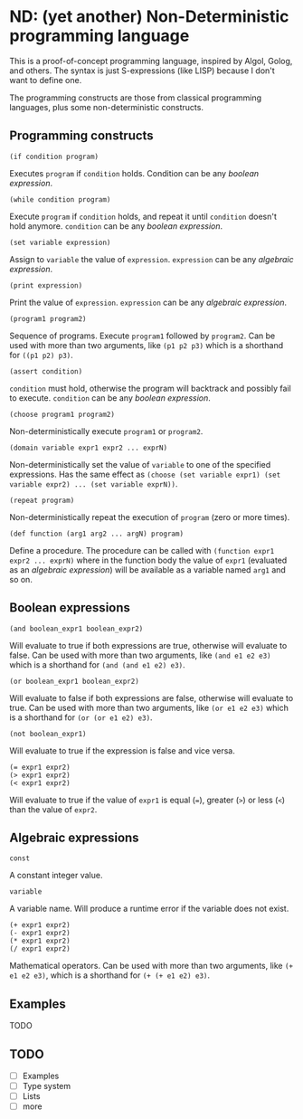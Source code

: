 # ND: (yet another) Non-Deterministic programming language

This is a proof-of-concept programming language, inspired by Algol, Golog, and others. The syntax is just S-expressions (like LISP) because I don't want to define one.

The programming constructs are those from classical programming languages, plus some non-deterministic constructs.

## Programming constructs

```
(if condition program)
```
Executes `program` if `condition` holds. Condition can be any *boolean expression*.

```
(while condition program)
```
Execute `program` if `condition` holds, and repeat it until `condition` doesn't hold anymore. `condition` can be any *boolean expression*.

```
(set variable expression)
```
Assign to `variable` the value of `expression`. `expression` can be any *algebraic expression*.

```
(print expression)
```
Print the value of `expression`. `expression` can be any *algebraic expression*.

```
(program1 program2)
```
Sequence of programs. Execute `program1` followed by `program2`. Can be used with more than two arguments, like `(p1 p2 p3)` which is a shorthand for `((p1 p2) p3)`.

```
(assert condition)
```
`condition` must hold, otherwise the program will backtrack and possibly fail to execute. `condition` can be any *boolean expression*.

```
(choose program1 program2)
```
Non-deterministically execute `program1` or `program2`.

```
(domain variable expr1 expr2 ... exprN)
```
Non-deterministically set the value of `variable` to one of the specified expressions. Has the same effect as `(choose (set variable expr1) (set variable expr2) ... (set variable exprN))`.

```
(repeat program)
```
Non-deterministically repeat the execution of `program` (zero or more times).

```
(def function (arg1 arg2 ... argN) program)
```
Define a procedure. The procedure can be called with `(function expr1 expr2 ... exprN)` where in the function body the value of `expr1` (evaluated as an *algebraic expression*) will be available as a variable named `arg1` and so on.

## Boolean expressions
```
(and boolean_expr1 boolean_expr2)
```
Will evaluate to true if both expressions are true, otherwise will evaluate to false. Can be used with more than two arguments, like `(and e1 e2 e3)` which is a shorthand for `(and (and e1 e2) e3)`.

```
(or boolean_expr1 boolean_expr2)
```
Will evaluate to false if both expressions are false, otherwise will evaluate to true. Can be used with more than two arguments, like `(or e1 e2 e3)` which is a shorthand for `(or (or e1 e2) e3)`.

```
(not boolean_expr1)
```
Will evaluate to true if the expression is false and vice versa.

```
(= expr1 expr2)
(> expr1 expr2)
(< expr1 expr2)
```
Will evaluate to true if the value of `expr1` is equal (`=`), greater (`>`) or less (`<`) than the value of `expr2`.

## Algebraic expressions
```
const
```
A constant integer value.

```
variable
```
A variable name. Will produce a runtime error if the variable does not exist.

```
(+ expr1 expr2)
(- expr1 expr2)
(* expr1 expr2)
(/ expr1 expr2)
```
Mathematical operators. Can be used with more than two arguments, like `(+ e1 e2 e3)`, which is a shorthand for `(+ (+ e1 e2) e3)`.

## Examples

TODO

## TODO

- [ ] Examples
- [ ] Type system
- [ ] Lists
- [ ] more
